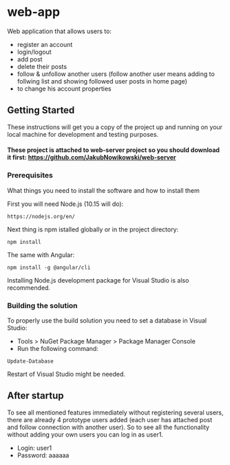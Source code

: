 # web-app

Web application that allows users to:
- register an account
- login/logout
- add post
- delete their posts
- follow & unfollow another users (follow another user means adding to follwing list and showing followed user posts in home page)
- to change his account properties

## Getting Started

These instructions will get you a copy of the project up and running on your local machine for development and testing purposes.
#### These project is attached to web-server project so you should download it first: https://github.com/JakubNowikowski/web-server 

### Prerequisites

What things you need to install the software and how to install them

First you will need Node.js (10.15 will do):
```
https://nodejs.org/en/
```

Next thing is npm istalled globally or in the project directory:
```
npm install
```

The same with Angular:
```
npm install -g @angular/cli
```

Installing Node.js development package for Visual Studio is also recommended.

### Building the solution

To properly use the build solution you need to set a database in Visual Studio:
* Tools > NuGet Package Manager > Package Manager Console
* Run the following command:
```
Update-Database
```
Restart of Visual Studio might be needed.

## After startup

To see all mentioned features immediately without registering several users, there are already 4 prototype users added (each user has attached post and follow connection with another user). So to see all the functionality without adding your own users you can log in as user1. 

* Login: user1
* Password: aaaaaa
